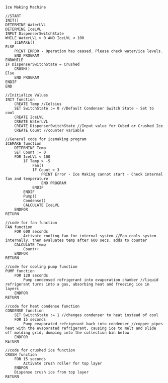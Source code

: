     Ice Making Machine

    //START
    INIT()
    DETERMINE WaterLVL
    DETERMINE IceLVL
    INPUT DispenserSwitchState
    WHILE WaterLVL > 0 AND IceLVL < 100
        ICEMAKE()
    ELSE
        PRINT ERROR - Operation has ceased. Please check water/ice levels.
        END PROGRAM
    ENDWHILE
    IF DispenserSwitchState = Crushed
        CRUSH()
    Else
        END PROGRAM
    ENDIF
    END

    //Initialize Values
    INIT function
        CREATE Temp //Celsius
        SET SwitchState := 0 //Default Condenser Switch State - Set to cool
        CREATE IceLVL 
        CREATE WaterLVL
        CREATE DispenserSwitchState //Input value for Cubed or Crushed Ice
        CREATE Count //counter variable

    //General code for icemaking program
    ICEMAKE function
        DETERMINE Temp
        SET Count := 0
        FOR IceLVL < 100
            IF Temp > -5
                Fan()
                IF Count > 3
                    PRINT Error - Ice Making cannot start - Check internal fan and temperature
                    END PROGRAM
                ENDIF
            ENDIF
            Pump()
            Condense()
            CALCULATE IceLVL
        ENDFOR
    RETURN

    //code for fan function
    FAN function
        FOR 600 seconds
            Activate cooling fan for internal system //Fan cools system internally, then evaluates temp after 600 secs, adds to counter
        CALCULATE Temp
            Count++
        ENDFOR
    RETURN

    //code for cooling pump function
    PUMP function
        FOR 120 seconds
            Pump condensed refrigerant into evaporation chamber //liquid refrigerant turns into a gas, absorbing heat and freezing ice in layers
        ENDFOR
    RETURN

    //code for heat condense function
    CONDENSE function
        SET SwitchState := 1 //changes condenser to heat instead of cool
        FOR 15 seconds
            Pump evaporated refrigerant back into condenser //copper pipes heat with the evaporated refrigerant, causing ice to melt and slide off molding grid, dumping into the collection bin below
        ENDFOR
    RETURN

    //code for crushed ice function
    CRUSH function
        FOR 15 seconds
            Activate crush roller for top layer
        ENDFOR
        Dispense crush ice from top layer
    RETURN
    